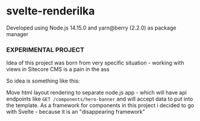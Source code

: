 # svelte-renderilka

Developed using Node.js 14.15.0 and yarn@berry (2.2.0) as package manager

### EXPERIMENTAL PROJECT

Idea of this project was born from very specific situation - working with views in Sitecore CMS is a pain in the ass

So idea is something like this:

Move html layout rendering to separate node.js app - which will have api endpoints like `GET /components/hero-banner` and will
accept data to put into the template.
As a framework for components in this project i decided to go with Svelte - because it is an "disappearing framework" 
